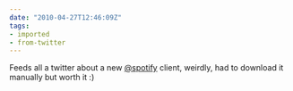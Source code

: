 ```yaml
---
date: "2010-04-27T12:46:09Z"
tags:
- imported
- from-twitter
---
```

Feeds all a twitter about a new [@spotify](/twitter/#/spotify) client, weirdly, had to download it manually but worth it :\)
